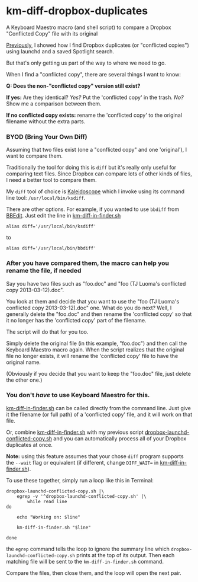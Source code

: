 km-diff-dropbox-duplicates
==========================

A Keyboard Maestro macro (and shell script) to compare a Dropbox "Conflicted Copy" file with its original

[Previously], I showed how I find Dropbox duplicates (or "conflicted copies") using launchd and a saved Spotlight search.

But that's only getting us part of the way to where we need to go.

When I find a "conflicted copy", there are several things I want to know:

**Q:	Does the non-"conflicted copy" version still exist?**

**If yes:** Are they identical? *Yes?* Put the 'conflicted copy' in the trash. *No?* Show me a comparison between them.

**If no conflicted copy exists:** rename the 'conflicted copy' to the original filename without the extra parts.

### BYOD (Bring Your Own Diff)

Assuming that two files exist (one a "conflicted copy" and one 'original'), I want to compare them.

Traditionally the tool for doing this is `diff` but it's really only useful for comparing text files.  Since Dropbox can compare lots of other kinds of files, I need a better tool to compare them.

My `diff` tool of choice is [Kaleidoscope] which I invoke using its command line tool: `/usr/local/bin/ksdiff`.

There are other options. For example, if you wanted to use `bbdiff` from [BBEdit]. Just edit the line in [km-diff-in-finder.sh]

	alias diff='/usr/local/bin/ksdiff'

to

	alias diff='/usr/local/bin/bbdiff'


### After you have compared them, the macro can help you rename the file, if needed

Say you have two files such as "foo.doc" and "foo (TJ Luoma's conflicted copy 2013-03-12).doc".

You look at them and decide that you want to use the "foo (TJ Luoma's conflicted copy 2013-03-12).doc" one. What do you do next? Well, I generally delete the "foo.doc" and then rename the 'conflicted copy' so that it no longer has the 'conflicted copy' part of the filename.

The script will do that for you too.

Simply delete the original file (in this example, "foo.doc") and then call the Keyboard Maestro macro again. When the script realizes that the original file no longer exists, it will rename the 'conflicted copy' file to have the original name.

(Obviously if you decide that you want to keep the "foo.doc" file, just delete the other one.)

### You don't *have* to use Keyboard Maestro for this.

[km-diff-in-finder.sh] can be called directly from the command line. Just give it the filename (or full path) of a 'conflicted copy' file, and it will work on that file.

Or, combine [km-diff-in-finder.sh] with my previous script [dropbox-launchd-conflicted-copy.sh] and you can automatically process all of your Dropbox duplicates at once.

**Note:** using this feature assumes that your chose `diff` program supports the `--wait` flag or equivalent (if different, change `DIFF_WAIT=` in [km-diff-in-finder.sh]).

To use these together, simply run a loop like this in Terminal:

	dropbox-launchd-conflicted-copy.sh |\
		egrep -v '^dropbox-launchd-conflicted-copy.sh' |\
			while read line
	do

		echo "Working on: $line"

		km-diff-in-finder.sh "$line"

	done

the `egrep` command tells the loop to ignore the summary line which `dropbox-launchd-conflicted-copy.sh` prints at the top of its output.  Then each matching file will be sent to the `km-diff-in-finder.sh` command.

Compare the files, then close them, and the loop will open the next pair.


[km-diff-in-finder.sh]: https://github.com/tjluoma/km-diff-dropbox-duplicates/blob/master/km-diff-in-finder.sh

[dropbox-launchd-conflicted-copy.sh]: https://github.com/tjluoma/launchd-check-for-dropbox-conflicts/blob/master/dropbox-launchd-conflicted-copy.sh

[BBEdit]: http://www.barebones.com/bbedit

[Kaleidoscope]: http://www.kaleidoscopeapp.com

[Previously]: https://github.com/tjluoma/launchd-check-for-dropbox-conflicts

